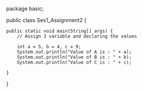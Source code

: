 package basic;

public class Ses1_Assignment2 {

	public static void main(String[] args) {
		// Assign 3 variable and declaring the values

		int a = 5, b = 4, c = 9;
		System.out.println("Value of A is : " + a);
		System.out.println("Value of B is : " + b);
		System.out.println("Value of C is : " + c);

	}

}
